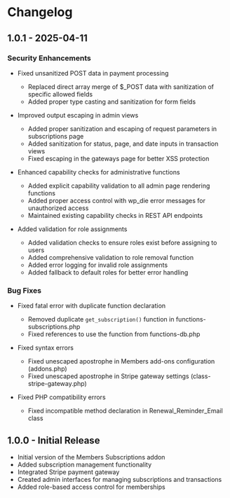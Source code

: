 # Changelog

## 1.0.1 - 2025-04-11

### Security Enhancements

- Fixed unsanitized POST data in payment processing
  - Replaced direct array merge of $_POST data with sanitization of specific allowed fields
  - Added proper type casting and sanitization for form fields
  
- Improved output escaping in admin views
  - Added proper sanitization and escaping of request parameters in subscriptions page
  - Added sanitization for status, page, and date inputs in transaction views
  - Fixed escaping in the gateways page for better XSS protection
  
- Enhanced capability checks for administrative functions
  - Added explicit capability validation to all admin page rendering functions
  - Added proper access control with wp_die error messages for unauthorized access
  - Maintained existing capability checks in REST API endpoints
  
- Added validation for role assignments
  - Added validation checks to ensure roles exist before assigning to users
  - Added comprehensive validation to role removal function
  - Added error logging for invalid role assignments
  - Added fallback to default roles for better error handling

### Bug Fixes

- Fixed fatal error with duplicate function declaration
  - Removed duplicate `get_subscription()` function in functions-subscriptions.php
  - Fixed references to use the function from functions-db.php
  
- Fixed syntax errors
  - Fixed unescaped apostrophe in Members add-ons configuration (addons.php)
  - Fixed unescaped apostrophe in Stripe gateway settings (class-stripe-gateway.php)
  
- Fixed PHP compatibility errors
  - Fixed incompatible method declaration in Renewal_Reminder_Email class

## 1.0.0 - Initial Release

- Initial version of the Members Subscriptions addon
- Added subscription management functionality
- Integrated Stripe payment gateway
- Created admin interfaces for managing subscriptions and transactions
- Added role-based access control for memberships